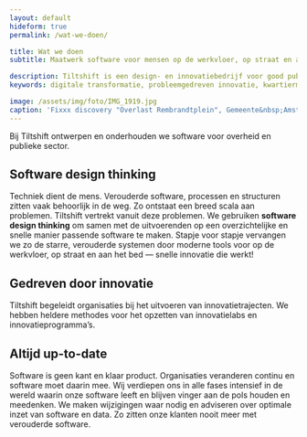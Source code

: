 ```yaml
---
layout: default
hideform: true
permalink: /wat-we-doen/

title: Wat we doen
subtitle: Maatwerk software voor mensen op de werkvloer, op straat en aan het bed

description: Tiltshift is een design- en innovatiebedrijf voor good public tech. Met behulp van software design thinking ontwerpen we innovatieve publieke digitale diensten, geven we inzicht in processen en maken we handige digitale tools.
keywords: digitale transformatie, probleemgedreven innovatie, kwartiermaker, human centered design, software design thinking, service design, lean startup, lean ux, agile development, xp, scrum, labs, apps, projecten, advies, consultancy, publieke sector, mens centraal, common ground, open source

image: /assets/img/foto/IMG_1919.jpg
caption: 'Fixxx discovery "Overlast Rembrandtplein", Gemeente&nbsp;Amsterdam'
---
```

Bij Tiltshift ontwerpen en onderhouden we software voor overheid en publieke sector.

## Software design thinking
Techniek dient de mens. Verouderde software, processen en structuren zitten vaak behoorlijk in de weg. Zo ontstaat een breed scala aan problemen. Tiltshift vertrekt vanuit deze problemen. We gebruiken **software design thinking** om samen met de uitvoerenden op een overzichtelijke en snelle manier passende software te maken. Stapje voor stapje vervangen we zo de starre, verouderde systemen door moderne tools voor op de werkvloer, op straat en aan het bed — snelle innovatie die werkt!

## Gedreven door innovatie
Tiltshift begeleidt organisaties bij het uitvoeren van innovatietrajecten. We hebben heldere methodes voor het opzetten van innovatielabs en innovatieprogramma’s.

## Altijd up-to-date
Software is geen kant en klaar product. Organisaties veranderen continu en software moet daarin mee. Wij verdiepen ons in alle fases intensief in de wereld waarin onze software leeft en blijven vinger aan de pols houden en meedenken. We maken wijzigingen waar nodig en adviseren over optimale inzet van software en data. Zo zitten onze klanten nooit meer met verouderde software.
